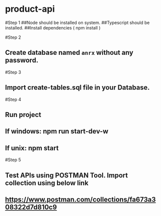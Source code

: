 # product-api

#Step 1
##Node should be installed on system.
##Typescript should be installed.
##Install dependencies ( npm install )

#Step 2
## Create database named `anrx` without any password.

#Step 3
## Import create-tables.sql file in your Database.

#Step 4
## Run project
## If windows: npm run start-dev-w
## If unix: npm start

#Step 5
## Test APIs using POSTMAN Tool. Import collection using below link
## https://www.postman.com/collections/fa673a308322d7d810c9
